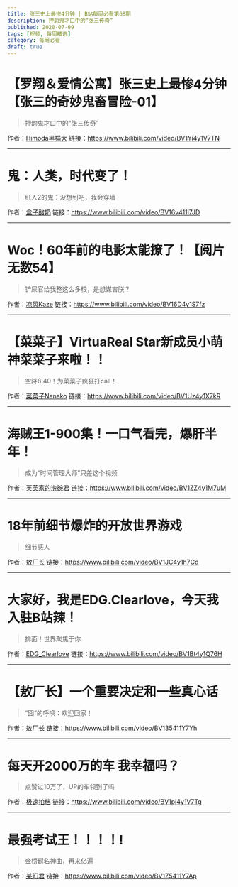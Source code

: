 ```yaml
---
title: 张三史上最惨4分钟 | B站每周必看第68期
description: 押韵鬼才口中的“张三传奇”
published: 2020-07-09
tags: [视频, 每周精选]
category: 每周必看
draft: true
---
```


# 【罗翔＆爱情公寓】张三史上最惨4分钟【张三的奇妙鬼畜冒险-01】
> 押韵鬼才口中的“张三传奇”

作者：[Himoda黑猫大](https://space.bilibili.com/8860148)
链接：https://www.bilibili.com/video/BV1Yi4y1V7TN

---

# 鬼：人类，时代变了！
> 纸人2的鬼：没想到吧，我会穿墙

作者：[盒子酸奶](https://space.bilibili.com/10874201)
链接：https://www.bilibili.com/video/BV16v411i7JD

---

# Woc！60年前的电影太能撩了！【阅片无数54】
> 铲屎官给我整这么多粮，是想谋害朕？

作者：[凉风Kaze](https://space.bilibili.com/14110780)
链接：https://www.bilibili.com/video/BV16D4y1S7fz

---

# 【菜菜子】VirtuaReal Star新成员小萌神菜菜子来啦！！
> 空降8:40！为菜菜子疯狂打call！

作者：[菜菜子Nanako](https://space.bilibili.com/595407557)
链接：https://www.bilibili.com/video/BV1Uz4y1X7kR

---

# 海贼王1-900集！一口气看完，爆肝半年！
> 成为“时间管理大师”只差这个视频

作者：[芙芙家的洗碗君](https://space.bilibili.com/4925207)
链接：https://www.bilibili.com/video/BV1ZZ4y1M7uM

---

# 18年前细节爆炸的开放世界游戏
> 细节感人

作者：[敖厂长](https://space.bilibili.com/122879)
链接：https://www.bilibili.com/video/BV1JC4y1h7Cd

---

# 大家好，我是EDG.Clearlove，今天我入驻B站辣！
> 排面！世界聚焦于你

作者：[EDG_Clearlove](https://space.bilibili.com/625863669)
链接：https://www.bilibili.com/video/BV1Bt4y1Q76H

---

# 【敖厂长】一个重要决定和一些真心话
> “囧”的呼唤：欢迎回家！

作者：[敖厂长](https://space.bilibili.com/122879)
链接：https://www.bilibili.com/video/BV135411Y7Yh

---

# 每天开2000万的车 我幸福吗？
> 点赞过10万了，UP的车领到了吗

作者：[极速拍档](https://space.bilibili.com/25150941)
链接：https://www.bilibili.com/video/BV1pi4y1V7Tg

---

# 最强考试王！！！！!
> 金榜题名神曲，再来亿遍

作者：[某幻君](https://space.bilibili.com/1577804)
链接：https://www.bilibili.com/video/BV1Z5411Y7Ap

